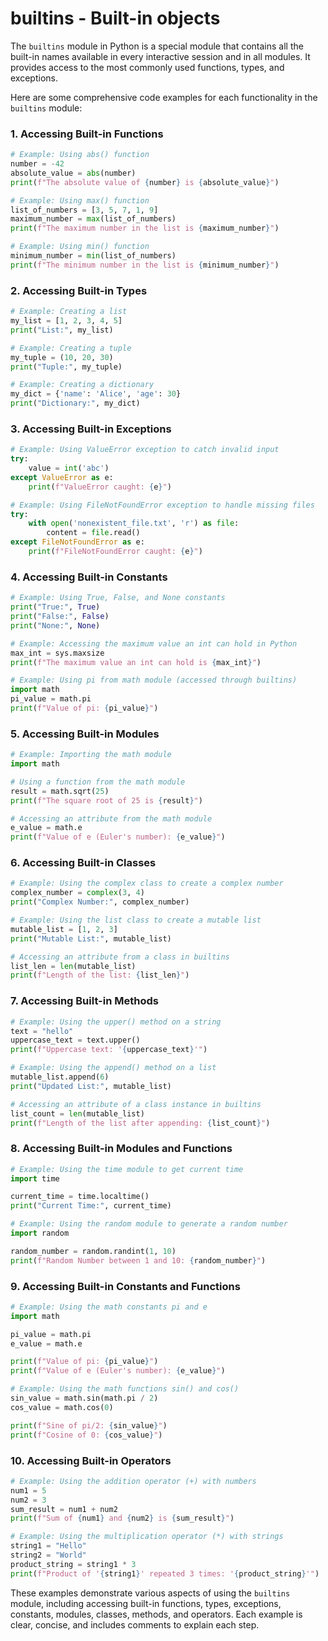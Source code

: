# builtins - Built-in objects

The `builtins` module in Python is a special module that contains all the built-in names available in every interactive session and in all modules. It provides access to the most commonly used functions, types, and exceptions.

Here are some comprehensive code examples for each functionality in the `builtins` module:

### 1. Accessing Built-in Functions

```python
# Example: Using abs() function
number = -42
absolute_value = abs(number)
print(f"The absolute value of {number} is {absolute_value}")

# Example: Using max() function
list_of_numbers = [3, 5, 7, 1, 9]
maximum_number = max(list_of_numbers)
print(f"The maximum number in the list is {maximum_number}")

# Example: Using min() function
minimum_number = min(list_of_numbers)
print(f"The minimum number in the list is {minimum_number}")
```

### 2. Accessing Built-in Types

```python
# Example: Creating a list
my_list = [1, 2, 3, 4, 5]
print("List:", my_list)

# Example: Creating a tuple
my_tuple = (10, 20, 30)
print("Tuple:", my_tuple)

# Example: Creating a dictionary
my_dict = {'name': 'Alice', 'age': 30}
print("Dictionary:", my_dict)
```

### 3. Accessing Built-in Exceptions

```python
# Example: Using ValueError exception to catch invalid input
try:
    value = int('abc')
except ValueError as e:
    print(f"ValueError caught: {e}")

# Example: Using FileNotFoundError exception to handle missing files
try:
    with open('nonexistent_file.txt', 'r') as file:
        content = file.read()
except FileNotFoundError as e:
    print(f"FileNotFoundError caught: {e}")
```

### 4. Accessing Built-in Constants

```python
# Example: Using True, False, and None constants
print("True:", True)
print("False:", False)
print("None:", None)

# Example: Accessing the maximum value an int can hold in Python
max_int = sys.maxsize
print(f"The maximum value an int can hold is {max_int}")

# Example: Using pi from math module (accessed through builtins)
import math
pi_value = math.pi
print(f"Value of pi: {pi_value}")
```

### 5. Accessing Built-in Modules

```python
# Example: Importing the math module
import math

# Using a function from the math module
result = math.sqrt(25)
print(f"The square root of 25 is {result}")

# Accessing an attribute from the math module
e_value = math.e
print(f"Value of e (Euler's number): {e_value}")
```

### 6. Accessing Built-in Classes

```python
# Example: Using the complex class to create a complex number
complex_number = complex(3, 4)
print("Complex Number:", complex_number)

# Example: Using the list class to create a mutable list
mutable_list = [1, 2, 3]
print("Mutable List:", mutable_list)

# Accessing an attribute from a class in builtins
list_len = len(mutable_list)
print(f"Length of the list: {list_len}")
```

### 7. Accessing Built-in Methods

```python
# Example: Using the upper() method on a string
text = "hello"
uppercase_text = text.upper()
print(f"Uppercase text: '{uppercase_text}'")

# Example: Using the append() method on a list
mutable_list.append(6)
print("Updated List:", mutable_list)

# Accessing an attribute of a class instance in builtins
list_count = len(mutable_list)
print(f"Length of the list after appending: {list_count}")
```

### 8. Accessing Built-in Modules and Functions

```python
# Example: Using the time module to get current time
import time

current_time = time.localtime()
print("Current Time:", current_time)

# Example: Using the random module to generate a random number
import random

random_number = random.randint(1, 10)
print(f"Random Number between 1 and 10: {random_number}")
```

### 9. Accessing Built-in Constants and Functions

```python
# Example: Using the math constants pi and e
import math

pi_value = math.pi
e_value = math.e

print(f"Value of pi: {pi_value}")
print(f"Value of e (Euler's number): {e_value}")

# Example: Using the math functions sin() and cos()
sin_value = math.sin(math.pi / 2)
cos_value = math.cos(0)

print(f"Sine of pi/2: {sin_value}")
print(f"Cosine of 0: {cos_value}")
```

### 10. Accessing Built-in Operators

```python
# Example: Using the addition operator (+) with numbers
num1 = 5
num2 = 3
sum_result = num1 + num2
print(f"Sum of {num1} and {num2} is {sum_result}")

# Example: Using the multiplication operator (*) with strings
string1 = "Hello"
string2 = "World"
product_string = string1 * 3
print(f"Product of '{string1}' repeated 3 times: '{product_string}'")
```

These examples demonstrate various aspects of using the `builtins` module, including accessing built-in functions, types, exceptions, constants, modules, classes, methods, and operators. Each example is clear, concise, and includes comments to explain each step.

